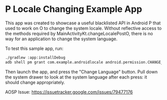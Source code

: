 P Locale Changing Example App
=============================

This app was created to showcase a useful blacklisted API in Android P that used to work on O to
change the system locale. Without reflective access to the methods required by
MainActivityKt.changeLocalePostO, there is no way for an application to change the system language.

To test this sample app, run:

```bash
./gradlew :app:installDebug
adb shell pm grant com.example.androidlocale android.permission.CHANGE_CONFIGURATION
```

Then launch the app, and press the "Change Language" button. Pull down the system drawer to look
at the system language after each press: it should change appropriately.

AOSP Issue: https://issuetracker.google.com/issues/79477176
